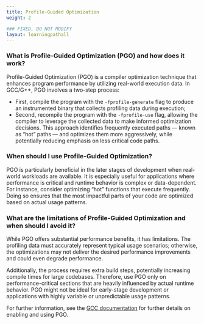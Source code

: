 ```yaml
---
title: Profile-Guided Optimization
weight: 2

### FIXED, DO NOT MODIFY
layout: learningpathall
---
```


### What is Profile-Guided Optimization (PGO) and how does it work?

Profile-Guided Optimization (PGO) is a compiler optimization technique that enhances program performance by utilizing real-world execution data. In GCC/G++, PGO involves a two-step process: 

- First, compile the program with the `-fprofile-generate` flag to produce an instrumented binary that collects profiling data during execution; 
- Second, recompile the program with the `-fprofile-use` flag, allowing the compiler to leverage the collected data to make informed optimization decisions. This approach identifies frequently executed paths — known as “hot” paths — and optimizes them more aggressively, while potentially reducing emphasis on less critical code paths.

### When should I use Profile-Guided Optimization?

PGO is particularly beneficial in the later stages of development when real-world workloads are available. It is especially useful for applications where performance is critical and runtime behavior is complex or data-dependent. For instance, consider optimizing “hot” functions that execute frequently. Doing so ensures that the most impactful parts of your code are optimized based on actual usage patterns.

### What are the limitations of Profile-Guided Optimization and when should I avoid it?

While PGO offers substantial performance benefits, it has limitations. The profiling data must accurately represent typical usage scenarios; otherwise, the optimizations may not deliver the desired performance improvements and could even degrade performance.

Additionally, the process requires extra build steps, potentially increasing compile times for large codebases. Therefore, use PGO only on performance-critical sections that are heavily influenced by actual runtime behavior. PGO might not be ideal for early-stage development or applications with highly variable or unpredictable usage patterns.

For further information, see the [GCC documentation](https://gcc.gnu.org/onlinedocs/gcc-13.3.0/gcc/Instrumentation-Options.html) for further details on enabling and using PGO.
